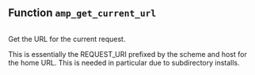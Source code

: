 ## Function `amp_get_current_url`

```php

```

Get the URL for the current request.

This is essentially the REQUEST_URI prefixed by the scheme and host for the home URL. This is needed in particular due to subdirectory installs.

